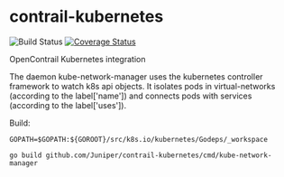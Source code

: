 # contrail-kubernetes
![Build Status](https://travis-ci.org/Juniper/contrail-kubernetes.svg)
[![Coverage Status](https://coveralls.io/repos/Juniper/contrail-kubernetes/badge.svg?branch=master&service=github)](https://coveralls.io/github/Juniper/contrail-kubernetes?branch=master)

OpenContrail Kubernetes integration

The daemon kube-network-manager uses the kubernetes controller framework to watch k8s api objects. It isolates pods in virtual-networks (according to the label['name']) and connects pods with services (according to the label['uses']).

Build:
```
GOPATH=$GOPATH:${GOROOT}/src/k8s.io/kubernetes/Godeps/_workspace

go build github.com/Juniper/contrail-kubernetes/cmd/kube-network-manager
```
